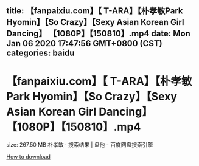 
title: 【fanpaixiu.com】【 T-ARA】【朴孝敏Park Hyomin】【So Crazy】【Sexy Asian Korean Girl Dancing】 【1080P】【150810】.mp4
date: Mon Jan 06 2020 17:47:56 GMT+0800 (CST)    
categories: baidu
---

# 【fanpaixiu.com】【 T-ARA】【朴孝敏Park Hyomin】【So Crazy】【Sexy Asian Korean Girl Dancing】 【1080P】【150810】.mp4
size: 267.50 MB
 朴孝敏 · 搜索结果 | 盘他 - 百度网盘搜索引擎
 

[How to download](https://bpcam.bemobtrk.com/go/2ceec3aa-1ca2-46d6-b9ff-aaa5c184517c?jno=112)